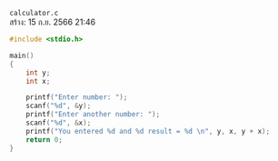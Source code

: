 `calculator.c`<br>
สร้าง: 15 ก.ย. 2566 21:46<br>

```c 
#include <stdio.h>

main()
{
    int y;
    int x;

    printf("Enter number: ");
    scanf("%d", &y);
    printf("Enter another number: ");
    scanf("%d", &x);
    printf("You entered %d and %d result = %d \n", y, x, y + x);
    return 0;
}

```
